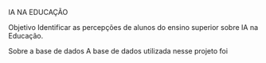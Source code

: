 IA NA EDUCAÇÃO

Objetivo
Identificar as percepções de alunos do ensino superior sobre IA na Educação.

Sobre a base de dados
A base de dados utilizada nesse projeto foi 
